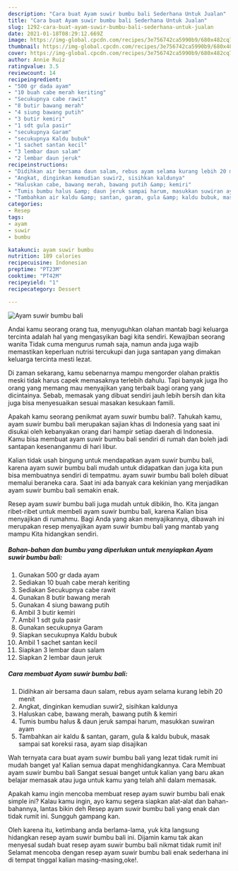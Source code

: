 ```yaml
---
description: "Cara buat Ayam suwir bumbu bali Sederhana Untuk Jualan"
title: "Cara buat Ayam suwir bumbu bali Sederhana Untuk Jualan"
slug: 1292-cara-buat-ayam-suwir-bumbu-bali-sederhana-untuk-jualan
date: 2021-01-18T08:29:12.669Z
image: https://img-global.cpcdn.com/recipes/3e756742ca5990b9/680x482cq70/ayam-suwir-bumbu-bali-foto-resep-utama.jpg
thumbnail: https://img-global.cpcdn.com/recipes/3e756742ca5990b9/680x482cq70/ayam-suwir-bumbu-bali-foto-resep-utama.jpg
cover: https://img-global.cpcdn.com/recipes/3e756742ca5990b9/680x482cq70/ayam-suwir-bumbu-bali-foto-resep-utama.jpg
author: Annie Ruiz
ratingvalue: 3.5
reviewcount: 14
recipeingredient:
- "500 gr dada ayam"
- "10 buah cabe merah keriting"
- "Secukupnya cabe rawit"
- "8 butir bawang merah"
- "4 siung bawang putih"
- "3 butir kemiri"
- "1 sdt gula pasir"
- "secukupnya Garam"
- "secukupnya Kaldu bubuk"
- "1 sachet santan kecil"
- "3 lembar daun salam"
- "2 lembar daun jeruk"
recipeinstructions:
- "Didihkan air bersama daun salam, rebus ayam selama kurang lebih 20 menit"
- "Angkat, dinginkan kemudian suwir2, sisihkan kaldunya"
- "Haluskan cabe, bawang merah, bawang putih &amp; kemiri"
- "Tumis bumbu halus &amp; daun jeruk sampai harum, masukkan suwiran ayam"
- "Tambahkan air kaldu &amp; santan, garam, gula &amp; kaldu bubuk, masak sampai sat koreksi rasa, ayam siap disajikan"
categories:
- Resep
tags:
- ayam
- suwir
- bumbu

katakunci: ayam suwir bumbu 
nutrition: 189 calories
recipecuisine: Indonesian
preptime: "PT23M"
cooktime: "PT42M"
recipeyield: "1"
recipecategory: Dessert

---
```



![Ayam suwir bumbu bali](https://img-global.cpcdn.com/recipes/3e756742ca5990b9/680x482cq70/ayam-suwir-bumbu-bali-foto-resep-utama.jpg)

Andai kamu seorang orang tua, menyuguhkan olahan mantab bagi keluarga tercinta adalah hal yang mengasyikan bagi kita sendiri. Kewajiban seorang  wanita Tidak cuma mengurus rumah saja, namun anda juga wajib memastikan keperluan nutrisi tercukupi dan juga santapan yang dimakan keluarga tercinta mesti lezat.

Di zaman  sekarang, kamu sebenarnya mampu mengorder olahan praktis meski tidak harus capek memasaknya terlebih dahulu. Tapi banyak juga lho orang yang memang mau menyajikan yang terbaik bagi orang yang dicintainya. Sebab, memasak yang dibuat sendiri jauh lebih bersih dan kita juga bisa menyesuaikan sesuai masakan kesukaan famili. 



Apakah kamu seorang penikmat ayam suwir bumbu bali?. Tahukah kamu, ayam suwir bumbu bali merupakan sajian khas di Indonesia yang saat ini disukai oleh kebanyakan orang dari hampir setiap daerah di Indonesia. Kamu bisa membuat ayam suwir bumbu bali sendiri di rumah dan boleh jadi santapan kesenanganmu di hari libur.

Kalian tidak usah bingung untuk mendapatkan ayam suwir bumbu bali, karena ayam suwir bumbu bali mudah untuk didapatkan dan juga kita pun bisa membuatnya sendiri di tempatmu. ayam suwir bumbu bali boleh dibuat memalui beraneka cara. Saat ini ada banyak cara kekinian yang menjadikan ayam suwir bumbu bali semakin enak.

Resep ayam suwir bumbu bali juga mudah untuk dibikin, lho. Kita jangan ribet-ribet untuk membeli ayam suwir bumbu bali, karena Kalian bisa menyajikan di rumahmu. Bagi Anda yang akan menyajikannya, dibawah ini merupakan resep menyajikan ayam suwir bumbu bali yang mantab yang mampu Kita hidangkan sendiri.

<!--inarticleads1-->

##### Bahan-bahan dan bumbu yang diperlukan untuk menyiapkan Ayam suwir bumbu bali:

1. Gunakan 500 gr dada ayam
1. Sediakan 10 buah cabe merah keriting
1. Sediakan Secukupnya cabe rawit
1. Gunakan 8 butir bawang merah
1. Gunakan 4 siung bawang putih
1. Ambil 3 butir kemiri
1. Ambil 1 sdt gula pasir
1. Gunakan secukupnya Garam
1. Siapkan secukupnya Kaldu bubuk
1. Ambil 1 sachet santan kecil
1. Siapkan 3 lembar daun salam
1. Siapkan 2 lembar daun jeruk




<!--inarticleads2-->

##### Cara membuat Ayam suwir bumbu bali:

1. Didihkan air bersama daun salam, rebus ayam selama kurang lebih 20 menit
1. Angkat, dinginkan kemudian suwir2, sisihkan kaldunya
1. Haluskan cabe, bawang merah, bawang putih &amp; kemiri
1. Tumis bumbu halus &amp; daun jeruk sampai harum, masukkan suwiran ayam
1. Tambahkan air kaldu &amp; santan, garam, gula &amp; kaldu bubuk, masak sampai sat koreksi rasa, ayam siap disajikan




Wah ternyata cara buat ayam suwir bumbu bali yang lezat tidak rumit ini mudah banget ya! Kalian semua dapat menghidangkannya. Cara Membuat ayam suwir bumbu bali Sangat sesuai banget untuk kalian yang baru akan belajar memasak atau juga untuk kamu yang telah ahli dalam memasak.

Apakah kamu ingin mencoba membuat resep ayam suwir bumbu bali enak simple ini? Kalau kamu ingin, ayo kamu segera siapkan alat-alat dan bahan-bahannya, lantas bikin deh Resep ayam suwir bumbu bali yang enak dan tidak rumit ini. Sungguh gampang kan. 

Oleh karena itu, ketimbang anda berlama-lama, yuk kita langsung hidangkan resep ayam suwir bumbu bali ini. Dijamin kamu tak akan menyesal sudah buat resep ayam suwir bumbu bali nikmat tidak rumit ini! Selamat mencoba dengan resep ayam suwir bumbu bali enak sederhana ini di tempat tinggal kalian masing-masing,oke!.

